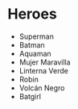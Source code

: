# Heroes

* Superman
* Batman
* Aquaman
* Mujer Maravilla
* Linterna Verde
* Robin
* Volcán Negro
* Batgirl
